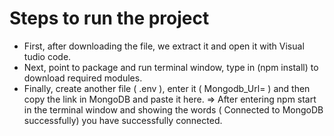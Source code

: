 # Steps to run the project
- First, after downloading the file, we extract it and open it with Visual tudio code.
- Next, point to package and run terminal window, type in (npm install) to download required modules.
- Finally, create another file ( .env ), enter it ( Mongodb_Url= ) and then copy the link in MongoDB and paste it here. 
=> After entering npm start in the terminal window and showing the words ( Connected to MongoDB successfully) you have successfully connected.
